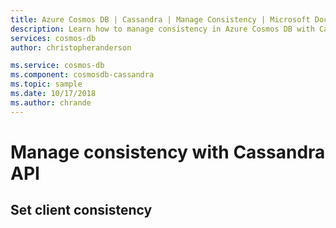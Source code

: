 ```yaml
---
title: Azure Cosmos DB | Cassandra | Manage Consistency | Microsoft Docs
description: Learn how to manage consistency in Azure Cosmos DB with Cassandra 
services: cosmos-db
author: christopheranderson

ms.service: cosmos-db
ms.component: cosmosdb-cassandra
ms.topic: sample
ms.date: 10/17/2018
ms.author: chrande
---
```


# Manage consistency with Cassandra API

## Set client consistency

